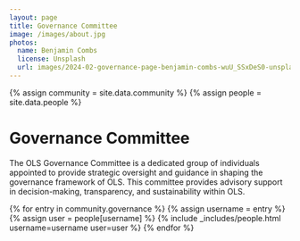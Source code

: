 ```yaml
---
layout: page
title: Governance Committee
image: /images/about.jpg
photos:
  name: Benjamin Combs
  license: Unsplash
  url: images/2024-02-governance-page-benjamin-combs-wuU_SSxDeS0-unsplash.jpg
---
```


{% assign community = site.data.community %}
{% assign people = site.data.people %}

# Governance Committee
The OLS Governance Committee is a dedicated group of individuals appointed to provide strategic oversight and guidance in shaping the governance framework of OLS. This committee provides advisory support in decision-making, transparency, and sustainability within OLS.


<div class="people">
{% for entry in community.governance %}
    {% assign username = entry %}
    {% assign user = people[username] %}
    {% include _includes/people.html username=username user=user %}
{% endfor %}
</div>
